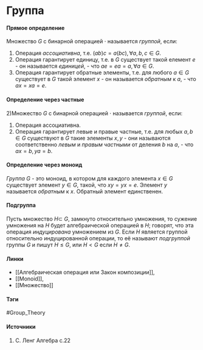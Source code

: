 # Группа
#### Прямое определение
Множество $G$ с бинарной операцией $\cdot$ называется *группой*, если:
1. Операция *ассоциативна*, т.е. $(ab)c=a(bc),\forall a,b,c\in G$.
2. Операция гарантирует единицу, т.е. в $G$ существует такой елемент $e$ - он называется *единицей*, - что $ae=ea=a,\forall a\in G$.
3. Операция гарантирует обратные элементы, т.е. для любого $a\in G$ существует в $G$ такой элемент $x$ - он называется *обратным* к $a$, - что $ax=xa=e$.

#### Определение через частные
2)Множество $G$ с бинарной операцией $\cdot$ называется *группой*, если:
1. Операция ассоциативна.
2. Операция гарантирует левые и правые частные, т.е. для любых $a,b\in G$ существуют в $G$ такие элементы $x,y$ - они называются соответственно *левым* и *правым частными* от деления $b$ на $a$, - что $ax=b,ya=b$.
#### Определение через моноид
*Группа* $G$ - это моноид, в котором для каждого элемента $x\in G$ существует элемент $y\in G$, такой, что $xy=yx=e$. Элемент $y$ называется *обратным* к $x$. Обратный элемент единственен.

#### Подгруппа
Пусть множество $H\subset\ G$, замкнуто относительно умножения, то сужение умножения на $H$ будет алгебраической операцией в $H$; говорят, что эта операция *индуцирована* умножением из $G$. Если $H$ является группой относительно индуцированной операции, то её называют *подгруппой* группы $G$ и пишут $H\leqslant G$, или $H<G$ если $H\neq G$.

#### Линки 
- [[Алгебраическая операция или Закон композиции]],
- [[Monoid]],
- [[Множество]]
#### Тэги 
 #Group_Theory 
#### Источники
1. С. Ленг Алгебра с.22